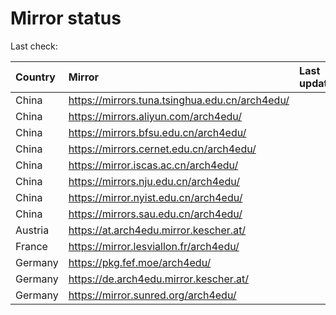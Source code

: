 <script src="./time.js"></script>
# Mirror status
Last check: <script type="text/javascript">localize(1720290273.4014761);</script>

|Country|Mirror|Last update|
|:------|:-----|:----------|
|China|https://mirrors.tuna.tsinghua.edu.cn/arch4edu/|<script type="text/javascript">localize(1720247687);</script>|
|China|https://mirrors.aliyun.com/arch4edu/|<script type="text/javascript">localize(1720247687);</script>|
|China|https://mirrors.bfsu.edu.cn/arch4edu/|<script type="text/javascript">localize(1720247687);</script>|
|China|https://mirrors.cernet.edu.cn/arch4edu/|<script type="text/javascript">localize(1720247687);</script>|
|China|https://mirror.iscas.ac.cn/arch4edu/|<script type="text/javascript">localize(1720247687);</script>|
|China|https://mirrors.nju.edu.cn/arch4edu/|<script type="text/javascript">localize(1720204430);</script>|
|China|https://mirror.nyist.edu.cn/arch4edu/|<script type="text/javascript">localize(1720247687);</script>|
|China|https://mirrors.sau.edu.cn/arch4edu/|<script type="text/javascript">localize(1720247687);</script>|
|Austria|https://at.arch4edu.mirror.kescher.at/|<script type="text/javascript">localize(1720247687);</script>|
|France|https://mirror.lesviallon.fr/arch4edu/|<script type="text/javascript">localize(1720247687);</script>|
|Germany|https://pkg.fef.moe/arch4edu/|<script type="text/javascript">localize(1720247687);</script>|
|Germany|https://de.arch4edu.mirror.kescher.at/|<script type="text/javascript">localize(1720247687);</script>|
|Germany|https://mirror.sunred.org/arch4edu/|<script type="text/javascript">localize(1720247687);</script>|

<script src="./tablefilter/tablefilter.js"></script>
<script src="./table.js"></script>